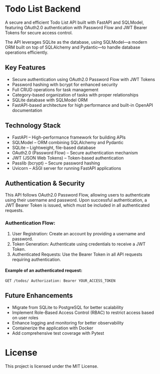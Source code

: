 # Todo List Backend

A secure and efficient Todo List API built with FastAPI and SQLModel, featuring OAuth2.0 authentication with Password Flow and JWT Bearer Tokens for secure access control.

The API leverages SQLite as the database, using SQLModel—a modern ORM built on top of SQLAlchemy and Pydantic—to handle database operations efficiently.

## Key Features
- Secure authentication using OAuth2.0 Password Flow with JWT Tokens
- Password hashing with bcrypt for enhanced security
- Full CRUD operations for task management
- Category-based organization of tasks with proper relationships
- SQLite database with SQLModel ORM
- FastAPI-based architecture for high performance and built-in OpenAPI documentation

## Technology Stack
- FastAPI – High-performance framework for building APIs
- SQLModel – ORM combining SQLAlchemy and Pydantic
- SQLite – Lightweight, file-based database
- OAuth2.0 (Password Flow) – Secure authentication mechanism
- JWT (JSON Web Tokens) – Token-based authentication
- Passlib (bcrypt) – Secure password hashing
- Uvicorn – ASGI server for running FastAPI applications

## Authentication & Security

This API follows OAuth2.0 Password Flow, allowing users to authenticate using their username and password. Upon successful authentication, a JWT Bearer Token is issued, which must be included in all authenticated requests.

### Authentication Flow:
1.	User Registration: Create an account by providing a username and password.
2.	Token Generation: Authenticate using credentials to receive a JWT Token.
3.	Authenticated Requests: Use the Bearer Token in all API requests requiring authentication.

#### Example of an authenticated request:

`
GET /todos/
Authorization: Bearer YOUR_ACCESS_TOKEN
`

## Future Enhancements
- Migrate from SQLite to PostgreSQL for better scalability
- Implement Role-Based Access Control (RBAC) to restrict access based on user roles
- Enhance logging and monitoring for better observability
- Containerize the application with Docker
- Add comprehensive test coverage with Pytest

# License

This project is licensed under the MIT License.
